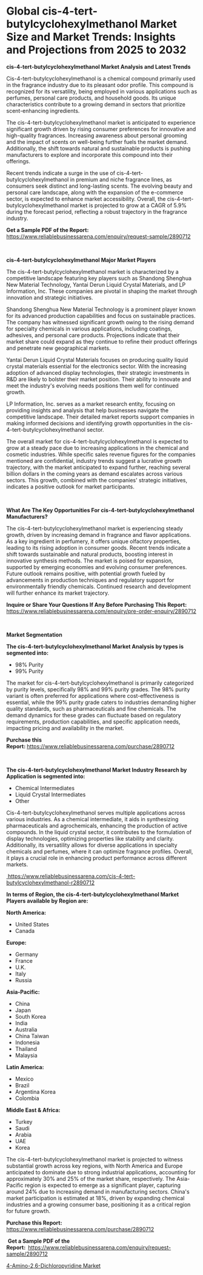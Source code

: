 <p><h1>Global cis-4-tert-butylcyclohexylmethanol Market Size and Market Trends: Insights and Projections from 2025 to 2032</h1></p><p><strong>cis-4-tert-butylcyclohexylmethanol Market Analysis and Latest Trends</strong></p>
<p><p>Cis-4-tert-butylcyclohexylmethanol is a chemical compound primarily used in the fragrance industry due to its pleasant odor profile. This compound is recognized for its versatility, being employed in various applications such as perfumes, personal care products, and household goods. Its unique characteristics contribute to a growing demand in sectors that prioritize scent-enhancing ingredients.</p><p>The cis-4-tert-butylcyclohexylmethanol market is anticipated to experience significant growth driven by rising consumer preferences for innovative and high-quality fragrances. Increasing awareness about personal grooming and the impact of scents on well-being further fuels the market demand. Additionally, the shift towards natural and sustainable products is pushing manufacturers to explore and incorporate this compound into their offerings.</p><p>Recent trends indicate a surge in the use of cis-4-tert-butylcyclohexylmethanol in premium and niche fragrance lines, as consumers seek distinct and long-lasting scents. The evolving beauty and personal care landscape, along with the expansion of the e-commerce sector, is expected to enhance market accessibility. Overall, the cis-4-tert-butylcyclohexylmethanol market is projected to grow at a CAGR of 5.9% during the forecast period, reflecting a robust trajectory in the fragrance industry.</p></p>
<p><strong>Get a Sample PDF of the Report:&nbsp;</strong> <a href="https://www.reliablebusinessarena.com/enquiry/request-sample/2890712?utm_campaign=3262&utm_medium=2&utm_source=Github&utm_content=ia&utm_term=14032025&utm_id=cis-4-tert-butylcyclohexylmethanol">https://www.reliablebusinessarena.com/enquiry/request-sample/2890712</a></p>
<p>&nbsp;</p>
<p><strong>cis-4-tert-butylcyclohexylmethanol Major Market Players</strong></p>
<p><p>The cis-4-tert-butylcyclohexylmethanol market is characterized by a competitive landscape featuring key players such as Shandong Shenghua New Material Technology, Yantai Derun Liquid Crystal Materials, and LP Information, Inc. These companies are pivotal in shaping the market through innovation and strategic initiatives.</p><p>Shandong Shenghua New Material Technology is a prominent player known for its advanced production capabilities and focus on sustainable practices. The company has witnessed significant growth owing to the rising demand for specialty chemicals in various applications, including coatings, adhesives, and personal care products. Projections indicate that their market share could expand as they continue to refine their product offerings and penetrate new geographical markets.</p><p>Yantai Derun Liquid Crystal Materials focuses on producing quality liquid crystal materials essential for the electronics sector. With the increasing adoption of advanced display technologies, their strategic investments in R&D are likely to bolster their market position. Their ability to innovate and meet the industry's evolving needs positions them well for continued growth.</p><p>LP Information, Inc. serves as a market research entity, focusing on providing insights and analysis that help businesses navigate the competitive landscape. Their detailed market reports support companies in making informed decisions and identifying growth opportunities in the cis-4-tert-butylcyclohexylmethanol sector.</p><p>The overall market for cis-4-tert-butylcyclohexylmethanol is expected to grow at a steady pace due to increasing applications in the chemical and cosmetic industries. While specific sales revenue figures for the companies mentioned are confidential, industry trends suggest a lucrative growth trajectory, with the market anticipated to expand further, reaching several billion dollars in the coming years as demand escalates across various sectors. This growth, combined with the companies' strategic initiatives, indicates a positive outlook for market participants.</p></p>
<p>&nbsp;</p>
<p><strong>What Are The Key Opportunities For cis-4-tert-butylcyclohexylmethanol Manufacturers?</strong></p>
<p><p>The cis-4-tert-butylcyclohexylmethanol market is experiencing steady growth, driven by increasing demand in fragrance and flavor applications. As a key ingredient in perfumery, it offers unique olfactory properties, leading to its rising adoption in consumer goods. Recent trends indicate a shift towards sustainable and natural products, boosting interest in innovative synthesis methods. The market is poised for expansion, supported by emerging economies and evolving consumer preferences. Future outlook remains positive, with potential growth fueled by advancements in production techniques and regulatory support for environmentally friendly chemicals. Continued research and development will further enhance its market trajectory.</p></p>
<p><strong>Inquire or Share Your Questions If Any Before Purchasing This Report:</strong> <a href="https://www.reliablebusinessarena.com/enquiry/pre-order-enquiry/2890712?utm_campaign=3262&utm_medium=2&utm_source=Github&utm_content=ia&utm_term=14032025&utm_id=cis-4-tert-butylcyclohexylmethanol">https://www.reliablebusinessarena.com/enquiry/pre-order-enquiry/2890712</a></p>
<p>&nbsp;</p>
<p><strong>Market Segmentation</strong></p>
<p><strong>The cis-4-tert-butylcyclohexylmethanol Market Analysis by types is segmented into:</strong></p>
<p><ul><li>98% Purity</li><li>99% Purity</li></ul></p>
<p><p>The market for cis-4-tert-butylcyclohexylmethanol is primarily categorized by purity levels, specifically 98% and 99% purity grades. The 98% purity variant is often preferred for applications where cost-effectiveness is essential, while the 99% purity grade caters to industries demanding higher quality standards, such as pharmaceuticals and fine chemicals. The demand dynamics for these grades can fluctuate based on regulatory requirements, production capabilities, and specific application needs, impacting pricing and availability in the market.</p></p>
<p><strong>Purchase this Report:&nbsp;</strong><a href="https://www.reliablebusinessarena.com/purchase/2890712?utm_campaign=3262&utm_medium=2&utm_source=Github&utm_content=ia&utm_term=14032025&utm_id=cis-4-tert-butylcyclohexylmethanol">https://www.reliablebusinessarena.com/purchase/2890712</a></p>
<p>&nbsp;</p>
<p><strong>The cis-4-tert-butylcyclohexylmethanol Market Industry Research by Application is segmented into:</strong></p>
<p><ul><li>Chemical Intermediates</li><li>Liquid Crystal Intermediates</li><li>Other</li></ul></p>
<p><p>Cis-4-tert-butylcyclohexylmethanol serves multiple applications across various industries. As a chemical intermediate, it aids in synthesizing pharmaceuticals and agrochemicals, enhancing the production of active compounds. In the liquid crystal sector, it contributes to the formulation of display technologies, optimizing properties like stability and clarity. Additionally, its versatility allows for diverse applications in specialty chemicals and perfumes, where it can optimize fragrance profiles. Overall, it plays a crucial role in enhancing product performance across different markets.</p></p>
<p><a href="https://www.reliablebusinessarena.com/cis-4-tert-butylcyclohexylmethanol-r2890712?utm_campaign=3262&utm_medium=2&utm_source=Github&utm_content=ia&utm_term=14032025&utm_id=cis-4-tert-butylcyclohexylmethanol">&nbsp;https://www.reliablebusinessarena.com/cis-4-tert-butylcyclohexylmethanol-r2890712</a></p>
<p><strong>In terms of Region, the cis-4-tert-butylcyclohexylmethanol Market Players available by Region are:</strong></p>
<p>
    <p> <strong> North America: </strong>
        <ul>
            <li>United States</li>
            <li>Canada</li>
        </ul>
        </p> 
    <p> <strong> Europe: </strong>
        <ul>
            <li>Germany</li>
            <li>France</li>
            <li>U.K.</li>
            <li>Italy</li>
            <li>Russia</li>
        </ul>
        </p> 
    <p> <strong> Asia-Pacific: </strong>
        <ul>
            <li>China</li>
            <li>Japan</li>
            <li>South Korea</li>
            <li>India</li>
            <li>Australia</li>
            <li>China Taiwan</li>
            <li>Indonesia</li>
            <li>Thailand</li>
            <li>Malaysia</li>
        </ul>
        </p> 
    <p> <strong> Latin America: </strong>
        <ul>
            <li>Mexico</li>
            <li>Brazil</li>
            <li>Argentina Korea</li>
            <li>Colombia</li>
        </ul>
        </p> 
    <p> <strong> Middle East & Africa: </strong>
        <ul>
            <li>Turkey</li>
            <li>Saudi</li>
            <li>Arabia</li>
            <li>UAE</li>
            <li>Korea</li>
        </ul>
    </p>
    </p>
<p><p>The cis-4-tert-butylcyclohexylmethanol market is projected to witness substantial growth across key regions, with North America and Europe anticipated to dominate due to strong industrial applications, accounting for approximately 30% and 25% of the market share, respectively. The Asia-Pacific region is expected to emerge as a significant player, capturing around 24% due to increasing demand in manufacturing sectors. China's market participation is estimated at 18%, driven by expanding chemical industries and a growing consumer base, positioning it as a critical region for future growth.</p></p>
<p><strong>Purchase this Report: </strong><a href="https://www.reliablebusinessarena.com/purchase/2890712?utm_campaign=3262&utm_medium=2&utm_source=Github&utm_content=ia&utm_term=14032025&utm_id=cis-4-tert-butylcyclohexylmethanol">https://www.reliablebusinessarena.com/purchase/2890712</a></p>
<p>&nbsp;<strong>Get a Sample PDF of the Report:&nbsp;&nbsp;</strong><a href="https://www.reliablebusinessarena.com/enquiry/request-sample/2890712?utm_campaign=3262&utm_medium=2&utm_source=Github&utm_content=ia&utm_term=14032025&utm_id=cis-4-tert-butylcyclohexylmethanol">https://www.reliablebusinessarena.com/enquiry/request-sample/2890712</a></p>
<p><strong></strong></p>
<p><p><a href="https://github.com/ElviraLeka1962/Market-Research-Report-List-1/blob/main/4-amino-26-dichloropyridine-market.md?utm_campaign=3262&utm_medium=2&utm_source=Github&utm_content=ia&utm_term=14032025&utm_id=cis-4-tert-butylcyclohexylmethanol">4-Amino-2,6-Dichloropyridine Market</a></p></p>